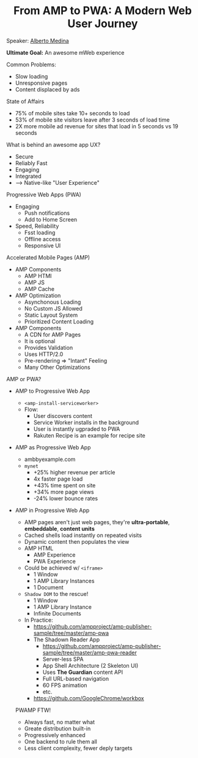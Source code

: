 <h1 align="center">From AMP to PWA: A Modern Web User Journey</h1>

Speaker: [Alberto Medina](https://twitter.com/ialbmedina)

**Ultimate Goal:** An awesome mWeb experience

Common Problems:
* Slow loading
* Unresponsive pages
* Content displaced by ads

State of Affairs
* 75% of mobile sites take 10+ seconds to load
* 53% of mobile site visitors leave after 3 seconds of load time
* 2X more mobile ad revenue for sites that load in 5 seconds vs 19 seconds

What is behind an awesome app UX?
* Secure
* Reliably Fast
* Engaging
* Integrated
* --> Native-like "User Experience"

Progressive Web Apps (PWA)
* Engaging
    * Push notifications
    * Add to Home Screen
* Speed, Reliability
    * Fsst loading
    * Offline access
    * Responsive UI

Accelerated Mobile Pages (AMP)
* AMP Components
    * AMP HTMl
    * AMP JS
    * AMP Cache
* AMP Optimization
    * Asynchonous Loading
    * No Custom JS Allowed
    * Static Layout System
    * Prioritized Content Loading
* AMP Components
    * A CDN for AMP Pages
    * It is optional
    * Provides Validation
    * Uses HTTP/2.0
    * Pre-rendering => "Intant"  Feeling
    * Many Other Optimizations

AMP or PWA?
* AMP to Progressive Web App
    * `<amp-install-serviceworker>`
    * Flow:
        * User discovers content
        * Service Worker installs in the background
        * User is instantly ugpraded to PWA
        * Rakuten Recipe is an example for recipe site
* AMP as Progressive Web App
    * ambbyexample.com
    * `mynet`
        * +25% higher revenue per article
        * 4x faster page load
        * +43% time spent on site
        * +34% more page views
        * -24% lower bounce rates
    
* AMP in Progressive Web App
    * AMP pages aren't just web pages, they're **ultra-portable**, **embeddable**, **content units**
    * Cached shells load instantly on repeated visits
    * Dynamic content then populates the view
    * AMP HTML 
        * AMP Experience
        * PWA Experience
    * Could be achieved w/ `<iframe>`
        * 1 Window
        * 1 AMP Library Instances
        * 1 Document
    * `Shadow DOM` to the rescue!
        * 1 Window
        * 1 AMP Library Instance
        * Infinite Documents
    * In Practice:
        * https://github.com/ampproject/amp-publisher-sample/tree/master/amp-pwa
        * The Shadown Reader App
            * https://github.com/ampproject/amp-publisher-sample/tree/master/amp-pwa-reader
            * Server-less SPA
            * App Shell Architecture (2 Skeleton UI)
            * Uses **The Guardian** content API
            * Full URL-based navigation
            * 60 FPS animation
            * etc.
        * https://github.com/GoogleChrome/workbox
   
   PWAMP FTW!
   * Always fast, no matter what
   * Greate distribution built-in
   * Progressively enhanced
   * One backend to rule them all
   * Less client complexity, fewer deply targets
